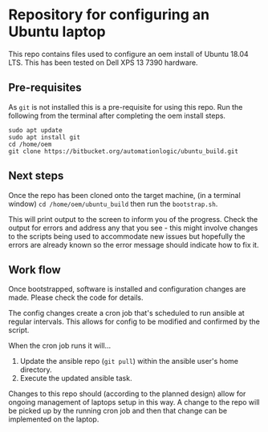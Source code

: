 # Repository for configuring an Ubuntu laptop

This repo contains files used to configure an oem install of Ubuntu 18.04 LTS. This has been tested on Dell XPS 13 7390 hardware.


## Pre-requisites

As `git` is not installed this is a pre-requisite for using this repo. Run the following from the terminal after completing the oem install steps.

```
sudo apt update
sudo apt install git
cd /home/oem
git clone https://bitbucket.org/automationlogic/ubuntu_build.git
```

## Next steps

Once the repo has been cloned onto the target machine, (in a terminal window) `cd /home/oem/ubuntu_build` then run the `bootstrap.sh`.

This will print output to the screen to inform you of the progress. Check the output for errors and address any that you see - this might involve changes to the scripts being used to accommodate new issues but hopefully the errors are already known so the error message should indicate how to fix it.

## Work flow

Once bootstrapped, software is installed and configuration changes are made. Please check the code for details.

The config changes create a cron job that's scheduled to run ansible at regular intervals. This allows for config to be modified and confirmed by the script.

When the cron job runs it will...
1. Update the ansible repo (`git pull`) within the ansible user's home directory.
1. Execute the updated ansible task.

Changes to this repo should (according to the planned design) allow for ongoing management of laptops setup in this way. A change to the repo will be picked up by the running cron job and then that change can be implemented on the laptop.
